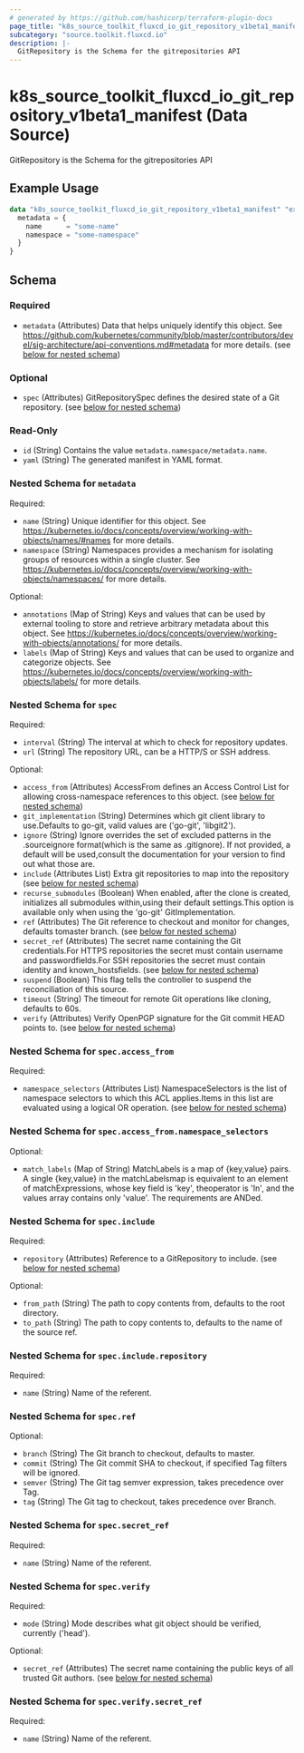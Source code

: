 ```yaml
---
# generated by https://github.com/hashicorp/terraform-plugin-docs
page_title: "k8s_source_toolkit_fluxcd_io_git_repository_v1beta1_manifest Data Source - terraform-provider-k8s"
subcategory: "source.toolkit.fluxcd.io"
description: |-
  GitRepository is the Schema for the gitrepositories API
---
```


# k8s_source_toolkit_fluxcd_io_git_repository_v1beta1_manifest (Data Source)

GitRepository is the Schema for the gitrepositories API

## Example Usage

```terraform
data "k8s_source_toolkit_fluxcd_io_git_repository_v1beta1_manifest" "example" {
  metadata = {
    name      = "some-name"
    namespace = "some-namespace"
  }
}
```

<!-- schema generated by tfplugindocs -->
## Schema

### Required

- `metadata` (Attributes) Data that helps uniquely identify this object. See https://github.com/kubernetes/community/blob/master/contributors/devel/sig-architecture/api-conventions.md#metadata for more details. (see [below for nested schema](#nestedatt--metadata))

### Optional

- `spec` (Attributes) GitRepositorySpec defines the desired state of a Git repository. (see [below for nested schema](#nestedatt--spec))

### Read-Only

- `id` (String) Contains the value `metadata.namespace/metadata.name`.
- `yaml` (String) The generated manifest in YAML format.

<a id="nestedatt--metadata"></a>
### Nested Schema for `metadata`

Required:

- `name` (String) Unique identifier for this object. See https://kubernetes.io/docs/concepts/overview/working-with-objects/names/#names for more details.
- `namespace` (String) Namespaces provides a mechanism for isolating groups of resources within a single cluster. See https://kubernetes.io/docs/concepts/overview/working-with-objects/namespaces/ for more details.

Optional:

- `annotations` (Map of String) Keys and values that can be used by external tooling to store and retrieve arbitrary metadata about this object. See https://kubernetes.io/docs/concepts/overview/working-with-objects/annotations/ for more details.
- `labels` (Map of String) Keys and values that can be used to organize and categorize objects. See https://kubernetes.io/docs/concepts/overview/working-with-objects/labels/ for more details.


<a id="nestedatt--spec"></a>
### Nested Schema for `spec`

Required:

- `interval` (String) The interval at which to check for repository updates.
- `url` (String) The repository URL, can be a HTTP/S or SSH address.

Optional:

- `access_from` (Attributes) AccessFrom defines an Access Control List for allowing cross-namespace references to this object. (see [below for nested schema](#nestedatt--spec--access_from))
- `git_implementation` (String) Determines which git client library to use.Defaults to go-git, valid values are ('go-git', 'libgit2').
- `ignore` (String) Ignore overrides the set of excluded patterns in the .sourceignore format(which is the same as .gitignore). If not provided, a default will be used,consult the documentation for your version to find out what those are.
- `include` (Attributes List) Extra git repositories to map into the repository (see [below for nested schema](#nestedatt--spec--include))
- `recurse_submodules` (Boolean) When enabled, after the clone is created, initializes all submodules within,using their default settings.This option is available only when using the 'go-git' GitImplementation.
- `ref` (Attributes) The Git reference to checkout and monitor for changes, defaults tomaster branch. (see [below for nested schema](#nestedatt--spec--ref))
- `secret_ref` (Attributes) The secret name containing the Git credentials.For HTTPS repositories the secret must contain username and passwordfields.For SSH repositories the secret must contain identity and known_hostsfields. (see [below for nested schema](#nestedatt--spec--secret_ref))
- `suspend` (Boolean) This flag tells the controller to suspend the reconciliation of this source.
- `timeout` (String) The timeout for remote Git operations like cloning, defaults to 60s.
- `verify` (Attributes) Verify OpenPGP signature for the Git commit HEAD points to. (see [below for nested schema](#nestedatt--spec--verify))

<a id="nestedatt--spec--access_from"></a>
### Nested Schema for `spec.access_from`

Required:

- `namespace_selectors` (Attributes List) NamespaceSelectors is the list of namespace selectors to which this ACL applies.Items in this list are evaluated using a logical OR operation. (see [below for nested schema](#nestedatt--spec--access_from--namespace_selectors))

<a id="nestedatt--spec--access_from--namespace_selectors"></a>
### Nested Schema for `spec.access_from.namespace_selectors`

Optional:

- `match_labels` (Map of String) MatchLabels is a map of {key,value} pairs. A single {key,value} in the matchLabelsmap is equivalent to an element of matchExpressions, whose key field is 'key', theoperator is 'In', and the values array contains only 'value'. The requirements are ANDed.



<a id="nestedatt--spec--include"></a>
### Nested Schema for `spec.include`

Required:

- `repository` (Attributes) Reference to a GitRepository to include. (see [below for nested schema](#nestedatt--spec--include--repository))

Optional:

- `from_path` (String) The path to copy contents from, defaults to the root directory.
- `to_path` (String) The path to copy contents to, defaults to the name of the source ref.

<a id="nestedatt--spec--include--repository"></a>
### Nested Schema for `spec.include.repository`

Required:

- `name` (String) Name of the referent.



<a id="nestedatt--spec--ref"></a>
### Nested Schema for `spec.ref`

Optional:

- `branch` (String) The Git branch to checkout, defaults to master.
- `commit` (String) The Git commit SHA to checkout, if specified Tag filters will be ignored.
- `semver` (String) The Git tag semver expression, takes precedence over Tag.
- `tag` (String) The Git tag to checkout, takes precedence over Branch.


<a id="nestedatt--spec--secret_ref"></a>
### Nested Schema for `spec.secret_ref`

Required:

- `name` (String) Name of the referent.


<a id="nestedatt--spec--verify"></a>
### Nested Schema for `spec.verify`

Required:

- `mode` (String) Mode describes what git object should be verified, currently ('head').

Optional:

- `secret_ref` (Attributes) The secret name containing the public keys of all trusted Git authors. (see [below for nested schema](#nestedatt--spec--verify--secret_ref))

<a id="nestedatt--spec--verify--secret_ref"></a>
### Nested Schema for `spec.verify.secret_ref`

Required:

- `name` (String) Name of the referent.
